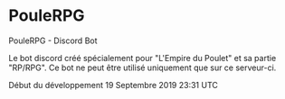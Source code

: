 # PouleRPG
PouleRPG - Discord Bot 

Le bot discord créé spécialement pour "L'Empire du Poulet" et sa partie "RP/RPG".
Ce bot ne peut être utilisé uniquement que sur ce serveur-ci.

Début du développement 19 Septembre 2019 23:31 UTC
